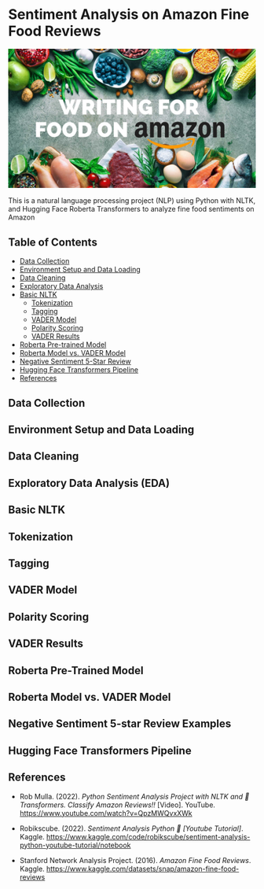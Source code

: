 # Sentiment Analysis on Amazon Fine Food Reviews

![README banner](./images/writing_for_food_on_amazon.jpg)

This is a natural language processing project (NLP) using Python with NLTK, and Hugging Face Roberta Transformers to analyze fine food sentiments on Amazon

## Table of Contents

- [Data Collection](#data-collection)
- [Environment Setup and Data Loading](#environment-setup-and-data-loading)
- [Data Cleaning](#data-cleaning)
- [Exploratory Data Analysis](#exploratory-data-analysis)
- [Basic NLTK](#basic-nltk)
	- [Tokenization](#tokenization)
	- [Tagging](#tagging)
	- [VADER Model](#vader-model)
	- [Polarity Scoring](#polarity-scoring)
	- [VADER Results](#vader-results)
- [Roberta Pre-trained Model](#roberta-pre-trained-model)
- [Roberta Model vs. VADER Model](#roberta-model-vs-vader-model)
- [Negative Sentiment 5-Star Review](#negative-sentiment-5-star-review)
- [Hugging Face Transformers Pipeline](#hugging-face-transformers-pipeline)
- [References](#references)

## Data Collection

## Environment Setup and Data Loading

## Data Cleaning

## Exploratory Data Analysis (EDA)

## Basic NLTK

## Tokenization

## Tagging

## VADER Model

## Polarity Scoring

## VADER Results

## Roberta Pre-Trained Model

## Roberta Model vs. VADER Model

## Negative Sentiment 5-star Review Examples

## Hugging Face Transformers Pipeline

## References

- Rob Mulla. (2022). _Python Sentiment Analysis Project with NLTK and 🤗 Transformers. Classify Amazon Reviews!!_ [Video]. YouTube. https://www.youtube.com/watch?v=QpzMWQvxXWk

- Robikscube. (2022). _Sentiment Analysis Python 🤗 [Youtube Tutorial]_. Kaggle. https://www.kaggle.com/code/robikscube/sentiment-analysis-python-youtube-tutorial/notebook

- Stanford Network Analysis Project. (2016). _Amazon Fine Food Reviews_. Kaggle. https://www.kaggle.com/datasets/snap/amazon-fine-food-reviews